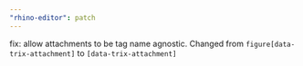 ```yaml
---
"rhino-editor": patch
---
```


fix: allow attachments to be tag name agnostic. Changed from `figure[data-trix-attachment]` to `[data-trix-attachment]`

